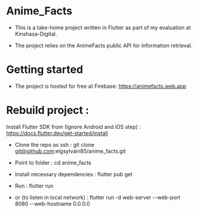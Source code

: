 # Anime_Facts

- This is a take-home project written in Flutter as part of my evaluation at Kinshasa-Digital.

- The project relies on the AnimeFacts public API for information retrieval.

# Getting started

- The project is hosted for free at Firebase: https://animefacts.web.app

# Rebuild project :

Install Flutter SDK from (Ignore Android and iOS step) : https://docs.flutter.dev/get-started/install

- Clone the repo as ssh : git clone git@github.com:elgsylvain85/anime_facts.git

- Point to folder : cd anime_facts

- Install necessary dependencies : flutter pub get

- Run : 
    flutter run
- or (to listen in local network)  :
    flutter run -d web-server --web-port 8080 --web-hostname 0.0.0.0

